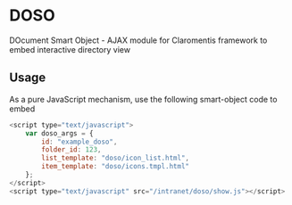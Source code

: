 # DOSO
DOcument Smart Object - AJAX module for Claromentis framework to embed interactive directory view

## Usage
As a pure JavaScript mechanism, use the following smart-object code to embed
```javascript
<script type="text/javascript">
	var doso_args = {
		id: "example_doso",
		folder_id: 123,
		list_template: "doso/icon_list.html",
		item_template: "doso/icons.tmpl.html"
	};
</script>
<script type="text/javascript" src="/intranet/doso/show.js"></script>
```

